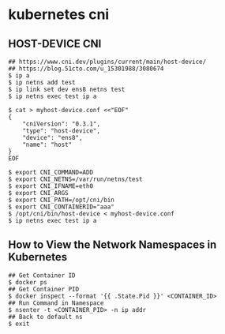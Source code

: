 kubernetes cni
==============

## HOST-DEVICE CNI

    ## https://www.cni.dev/plugins/current/main/host-device/
    ## https://blog.51cto.com/u_15301988/3080674
    $ ip a
    $ ip netns add test
    $ ip link set dev ens8 netns test
    $ ip netns exec test ip a

    $ cat > myhost-device.conf <<"EOF"
    {
        "cniVersion": "0.3.1",
        "type": "host-device",
        "device": "ens8",
        "name": "host"
    }
    EOF

    $ export CNI_COMMAND=ADD
    $ export CNI_NETNS=/var/run/netns/test
    $ export CNI_IFNAME=eth0
    $ export CNI_ARGS
    $ export CNI_PATH=/opt/cni/bin
    $ export CNI_CONTAINERID="aaa"
    $ /opt/cni/bin/host-device < myhost-device.conf
    $ ip netns exec test ip a

## How to View the Network Namespaces in Kubernetes

    ## Get Container ID
    $ docker ps
    ## Get Container PID
    $ docker inspect --format '{{ .State.Pid }}' <CONTAINER_ID>
    ## Run Command in Namespace
    $ nsenter -t <CONTAINER_PID> -n ip addr
    ## Back to default ns
    $ exit
